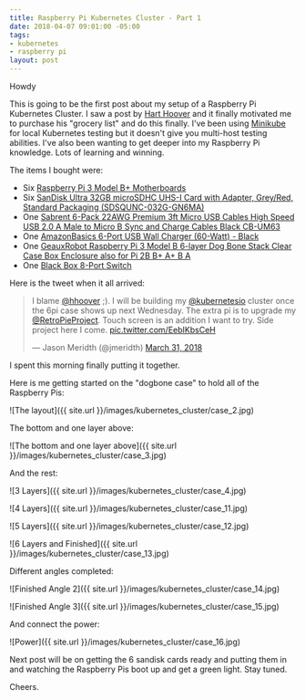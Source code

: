 ```yaml
---
title: Raspberry Pi Kubernetes Cluster - Part 1
date: 2018-04-07 09:01:00 -05:00
tags:
- kubernetes
- raspberry pi
layout: post
---
```


Howdy

This is going to be the first post about my setup of a Raspberry Pi Kubernetes Cluster.  I saw a post by [Hart Hoover](https://harthoover.com/kubernetes-1.9-on-a-raspberry-pi-cluster/) and it finally motivated me to purchase his "grocery list" and do this finally.  I've been using [Minikube](https://kubernetes.io/docs/getting-started-guides/minikube/) for local Kubernetes testing but it doesn't give you multi-host testing abilities.  I've also been wanting to get deeper into my Raspberry Pi knowledge.  Lots of learning and winning.

The items I bought were:

- Six [Raspberry Pi 3 Model B+ Motherboards](https://smile.amazon.com/dp/B07BFH96M3)
- Six [SanDisk Ultra 32GB microSDHC UHS-I Card with Adapter, Grey/Red, Standard Packaging (SDSQUNC-032G-GN6MA)](https://smile.amazon.com/gp/product/B010Q57T02/)
- One [Sabrent 6-Pack 22AWG Premium 3ft Micro USB Cables High Speed USB 2.0 A Male to Micro B Sync and Charge Cables Black CB-UM63](https://smile.amazon.com/gp/product/B011KLFERG/ref=oh_aui_detailpage_o02_s01?ie=UTF8&psc=1)
- One [AmazonBasics 6-Port USB Wall Charger (60-Watt) - Black](https://smile.amazon.com/gp/product/B01L0KN8OS/ref=oh_aui_detailpage_o02_s01?ie=UTF8&psc=1)
- One [GeauxRobot Raspberry Pi 3 Model B 6-layer Dog Bone Stack Clear Case Box Enclosure also for Pi 2B B+ A+ B A](https://smile.amazon.com/gp/product/B01D9130QC/ref=oh_aui_detailpage_o02_s00?ie=UTF8&psc=1)
- One [Black Box 8-Port Switch](http://amzn.to/2gNzLzi)

Here is the tweet when it all arrived:

<div class="jekyll-twitter-plugin"><blockquote class="twitter-tweet"><p lang="en" dir="ltr">I blame <a href="https://twitter.com/hhoover?ref_src=twsrc%5Etfw">@hhoover</a> ;). I will be building my <a href="https://twitter.com/kubernetesio?ref_src=twsrc%5Etfw">@kubernetesio</a> cluster once the 6pi case shows up next Wednesday. The extra pi is to upgrade my <a href="https://twitter.com/RetroPieProject?ref_src=twsrc%5Etfw">@RetroPieProject</a>. Touch screen is an addition I want to try. Side project here I come. <a href="https://t.co/EebIKbsCeH">pic.twitter.com/EebIKbsCeH</a></p>&mdash; Jason Meridth (@jmeridth) <a href="https://twitter.com/jmeridth/status/980075584725422080?ref_src=twsrc%5Etfw">March 31, 2018</a></blockquote>
<script async="" src="https://platform.twitter.com/widgets.js" charset="utf-8"></script>
</div>

I spent this morning finally putting it together.

Here is me getting started on the "dogbone case" to hold all of the Raspberry Pis:

![The layout]({{ site.url }}/images/kubernetes_cluster/case_2.jpg)

The bottom and one layer above:

![The bottom and one layer above]({{ site.url }}/images/kubernetes_cluster/case_3.jpg)

And the rest:

![3 Layers]({{ site.url }}/images/kubernetes_cluster/case_4.jpg)

![4 Layers]({{ site.url }}/images/kubernetes_cluster/case_11.jpg)

![5 Layers]({{ site.url }}/images/kubernetes_cluster/case_12.jpg)

![6 Layers and Finished]({{ site.url }}/images/kubernetes_cluster/case_13.jpg)

Different angles completed:

![Finished Angle 2]({{ site.url }}/images/kubernetes_cluster/case_14.jpg)

![Finished Angle 3]({{ site.url }}/images/kubernetes_cluster/case_15.jpg)

And connect the power:

![Power]({{ site.url }}/images/kubernetes_cluster/case_16.jpg)

Next post will be on getting the 6 sandisk cards ready and putting them in and watching the Raspberry Pis boot up and get a green light.  Stay tuned.

Cheers.
